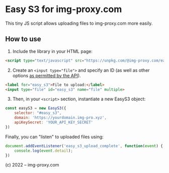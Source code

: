 # Easy S3 for img-proxy.com

This tiny JS script allows uploading files to img-proxy.com more easily.

## How to use

1. Include the library in your HTML page:
```html
<script type="text/javascript" src="https://unpkg.com/@img-proxy.com/easy-s3-plugin/dist/easy-s3.min.js"></script>
```

2. Create an `<input type="file">` and specify an ID (as well as other options [as permitted by the API](https://developer.mozilla.org/en-US/docs/Web/HTML/Element/Input/file)). 
```html
<label for="easy_s3">File to upload:</label>
<input type="file" id="easy_s3" name="file" multiple>
```

3. Then, in your `<script>` section, instantiate a new EasyS3 object:

```javascript
const easyS3 = new EasyS3({
    selector: "#easy_s3",
    domain: 'https://yourdomain.img-pro.xyz',
    apiKeySecret: 'YOUR_API_KEY_SECRET'
})
```

Finally, you can "listen" to uploaded files using:
```javascript
document.addEventListener('easy_s3_upload_complete', function(event) {
    console.log(event.detail);
})
```

(c) 2022 – img-proxy.com